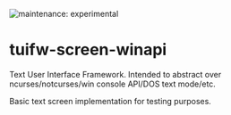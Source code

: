![maintenance: experimental](https://img.shields.io/badge/maintenance-experimental-blue.svg)

# tuifw-screen-winapi

Text User Interface Framework. Intended to abstract over ncurses/notcurses/win console API/DOS text mode/etc.

Basic text screen implementation for testing purposes.

